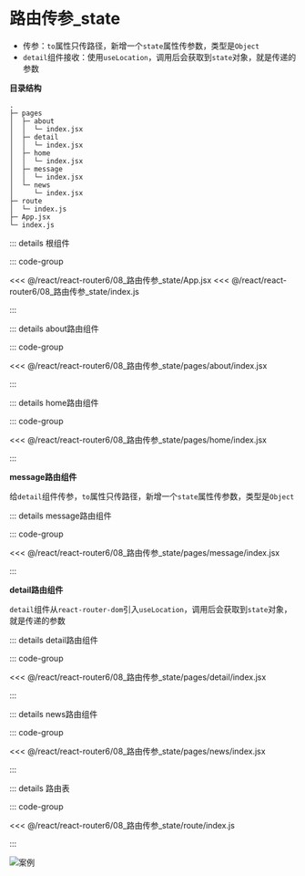 # 路由传参_state

- 传参：`to`属性只传路径，新增一个`state`属性传参数，类型是`Object`
- `detail`组件接收：使用`useLocation`，调用后会获取到`state`对象，就是传递的参数

**目录结构**

```
.
├─ pages
│  ├─ about
│  │  └─ index.jsx
│  ├─ detail
│  │  └─ index.jsx
│  ├─ home
│  │  └─ index.jsx
│  ├─ message
│  │  └─ index.jsx
│  └─ news
│     └─ index.jsx
├─ route
│  └─ index.js
├─ App.jsx
└─ index.js
```

::: details 根组件

::: code-group

<<< @/react/react-router6/08_路由传参_state/App.jsx
<<< @/react/react-router6/08_路由传参_state/index.js

:::

::: details about路由组件

::: code-group

<<< @/react/react-router6/08_路由传参_state/pages/about/index.jsx

:::

::: details home路由组件

::: code-group

<<< @/react/react-router6/08_路由传参_state/pages/home/index.jsx

:::

**message路由组件**

给`detail`组件传参，`to`属性只传路径，新增一个`state`属性传参数，类型是`Object`

::: details message路由组件

::: code-group

<<< @/react/react-router6/08_路由传参_state/pages/message/index.jsx

:::

**detail路由组件**

`detail`组件从`react-router-dom`引入`useLocation`，调用后会获取到`state`对象，就是传递的参数

::: details detail路由组件

::: code-group

<<< @/react/react-router6/08_路由传参_state/pages/detail/index.jsx

:::


::: details news路由组件

::: code-group

<<< @/react/react-router6/08_路由传参_state/pages/news/index.jsx

:::



::: details 路由表

::: code-group

<<< @/react/react-router6/08_路由传参_state/route/index.js

:::

![案例](/react/react-router6/2024-08-19%2014.18.16.gif)